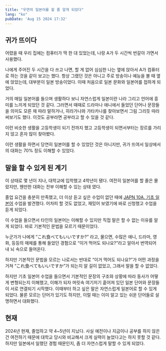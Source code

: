 ```yaml
---
title: "우연히 일본어를 할 줄 알게 되었다"
lang: "ko"
pubDate: 'Aug 15 2024 17:32'
---
```


## 귀가 뜨이다

어렸을 때 우리 집에는 컴퓨터가 딱 한 대 있었는데, 나랑 A가 두 시간씩 번갈아 가면서 사용했다.

나에게 주어진 두 시간을 다 쓰고 나면, 할 게 없어 심심한 나는 옆에 앉아서 A가 컴퓨터로 하는 것을 같이 보고는 했다. 항상 그랬던 것은 아니고 주로 방송이나 예능을 볼 때 옆에 앉았는데, 대부분이 일본 방송이었다. 이때 처음으로 일본 문화와 일본어를 접하게 되었다.

거의 매일 일본어를 들으며 생활하다 보니 자연스럽게 일본이란 나라 그리고 언어에 흥미를 느끼게 되었던 것 같다. 그러면서 때때로 드라마나 애니에서 들었던 단어나 문장들을 의미도 모른 채 따라 말하거나, 히라가나와 가타카나를 찾아보면서 그림 그리듯 따라 써보기도 했다. 이것도 공부라면 공부라고 할 수 있을 것 같다.

이런 비슷한 생활을 고등학생이 되기 전까지 했고 고등학생이 되면서부터는 장르를 가리지 않고 혼자 많이 찾아봤다.

이런 생활을 하면서 당연히 일본어를 할 수 있었던 것은 아니지만, 귀가 뜨여서 일상에서의 대화는 70% 정도 이해할 수 있었다.


## 말을 할 수 있게 된 계기

이 상태로 몇 년이 지나, 대학교에 입학했고 4학년이 됐다. 여전히 일본어를 할 줄은 몰랐지만, 웬만한 대화는 전부 이해할 수 있는 상태 였다.

졸업 요건을 충분히 만족했고, 더 이상 듣고 싶은 수업이 없던 때에 [JAPN 10A. 기초 일본어](https://catalog.ucsd.edu/courses/JAPN.html) 수업을 발견했다. 어차피 할 것도 없었고, 재밌어 보였기에 바로 신청했고 수업을 듣게 되었다.

이 수업을 들으면서 타인의 일본어는 이해할 수 있지만 직접 말은 할 수 없는 이유를 알게 되었다. 바로 기본적인 문법을 모르기 때문이었다.

누군가가 나에게 “これ食べてもいいですか?” 라고, 물으면, 수많은 애니, 드라마, 영화, 등등의 매체를 통해 들었던 경험으로 “이거 먹어도 되나요?”라고 알아서 번역되어 내 뇌 속으로 들어온다.

하지만 기본적인 문법을 모르는 나로서는 반대로 “이거 먹어도 되나요?”가 어떤 과정을 거쳐 “これ食べてもいいですか”가 되는지 알 길이 없었고, 그래서 말을 할 수 없었다.

하지만 기초 일본어 수업을 들으면서 기본적인 문장의 구조와 상황에 따라 동사가 어떻게 변형되는지 이해했고, 이해가 되자 머릿속 여기저기 흩어져 있던 일본 단어와 문장들이 서로 연결되기 시작했다. 이때부터 하고 싶은 말은 자연스럽게 일본어로 할 수 있게 되었다. 물론 모르는 단어가 있기도 하지만, 이럴 때는 이미 알고 있는 쉬운 단어들로 설명하면서 대화했다.

## 현재

2024년 현재, 졸업하고 약 4~5년이 지났다. 사실 예전이나 지금이나 공부를 하지 않은 건 여전하기 때문에 대학교 당시와 비교해서 크게 실력이 늘었다고는 하지 못할 것 같다. 하지만 일본에서 일했던 경험 때문인지, 좀 더 자연스럽게 말할 수 있게 되었다.